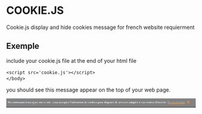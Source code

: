 # COOKIE.JS

Cookie.js display and hide cookies message for french website requierment

## Exemple

include your cookie.js file at the end of your html file

    <script src='cookie.js'></script>
    </body>    

you should see this message appear on the top of your web page.

![message](msg.png)    
      

